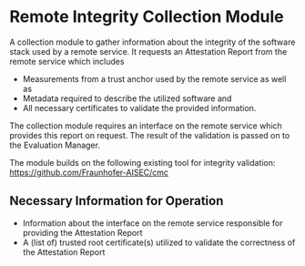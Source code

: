 # Remote Integrity Collection Module

A collection module to gather information about the integrity of the software stack used by a remote service.
It requests an Attestation Report from the remote service which includes

* Measurements from a trust anchor used by the remote service as well as
* Metadata required to describe the utilized software and
* All necessary certificates to validate the provided information.

The collection module requires an interface on the remote service which provides this report on request.
The result of the validation is passed on to the Evaluation Manager.

The module builds on the following existing tool for integrity validation: https://github.com/Fraunhofer-AISEC/cmc

## Necessary Information for Operation

- Information about the interface on the remote service responsible for providing the Attestation Report
- A (list of) trusted root certificate(s) utilized to validate the correctness of the Attestation Report
